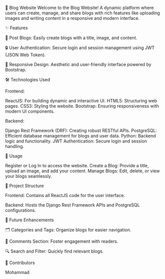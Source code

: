 🌟 Blog Website
Welcome to the Blog Website! A dynamic platform where users can create, manage, and share blogs with rich features like uploading images and writing content in a responsive and modern interface.


✨ Features


📝 Post Blogs:
Easily create blogs with a title, image, and content.

🔒 User Authentication:
Secure login and session management using JWT (JSON Web Token).

📱 Responsive Design:
Aesthetic and user-friendly interface powered by Bootstrap.


🛠️ Technologies Used

Frontend:

ReactJS: For building dynamic and interactive UI.
HTML5: Structuring web pages.
CSS3: Styling the website.
Bootstrap: Ensuring responsiveness with modern UI components.


Backend:

Django Rest Framework (DRF): Creating robust RESTful APIs.
PostgreSQL: Efficient database management for blogs and user data.
Python: Backend logic and functionality.
JWT Authentication: Secure login and session handling.


📖 Usage

Register or Log In to access the website.
Create a Blog: Provide a title, upload an image, and add your content.
Manage Blogs: Edit, delete, or view your blogs seamlessly.


📂 Project Structure

Frontend: Contains all ReactJS code for the user interface.

Backend: Hosts the Django Rest Framework APIs and PostgreSQL configurations.


🚀 Future Enhancements

🗂️ Categories and Tags: Organize blogs for easier navigation.

💬 Comments Section: Foster engagement with readers.

🔍 Search and Filter: Quickly find relevant blogs.


🤝 Contributors

Mohammad


